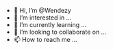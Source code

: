 - 👋 Hi, I’m @Wendezy
- 👀 I’m interested in ...
- 🌱 I’m currently learning ...
- 💞️ I’m looking to collaborate on ...
- 📫 How to reach me ...

<!---
Wendezy/Wendezy is a ✨ special ✨ repository because its `README.md` (this file) appears on your GitHub profile.
You can click the Preview link to take a look at your changes.
--->
